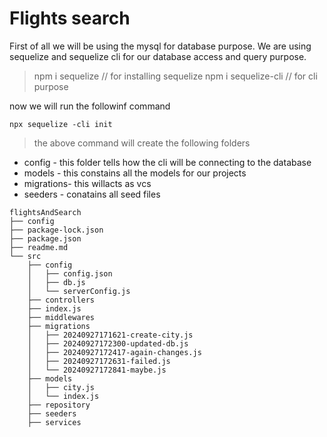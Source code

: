 # Flights search 

First of all we will be using the mysql for database purpose. We are using sequelize and sequelize cli for our database access and query purpose.

> npm i sequelize // for installing sequelize
> npm i sequelize-cli // for cli purpose

now we will run the followinf command 
```npm
npx sequelize -cli init 
```
> the above command will create the following folders

* config - this folder tells how the cli will be connecting to the database
* models - this constains all the models for our projects
* migrations- this willacts as vcs
* seeders - conatains all seed files

```ultree
flightsAndSearch
├── config
├── package-lock.json
├── package.json
├── readme.md
└── src
    ├── config
    │   ├── config.json
    │   ├── db.js
    │   └── serverConfig.js
    ├── controllers
    ├── index.js
    ├── middlewares
    ├── migrations
    │   ├── 20240927171621-create-city.js
    │   ├── 20240927172300-updated-db.js
    │   ├── 20240927172417-again-changes.js
    │   ├── 20240927172631-failed.js
    │   └── 20240927172841-maybe.js
    ├── models
    │   ├── city.js
    │   └── index.js
    ├── repository
    ├── seeders
    ├── services
